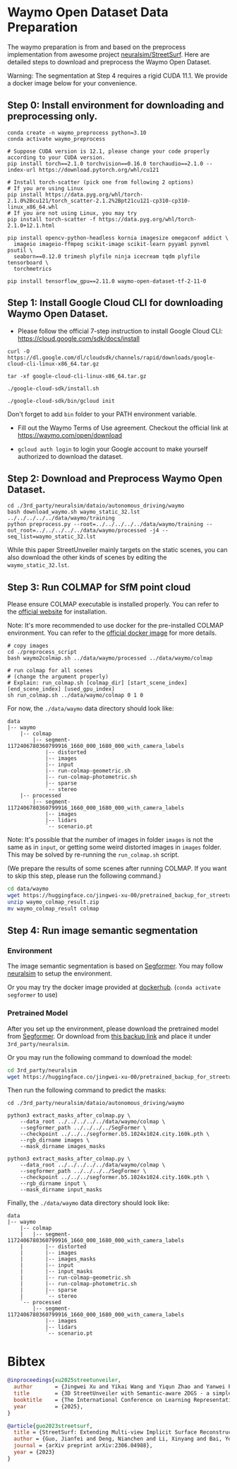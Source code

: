 
# Waymo Open Dataset Data Preparation

The waymo preparation is from and based on the preprocess implementation from awesome project [neuralsim/StreetSurf](https://github.com/PJLab-ADG/neuralsim). Here are detailed steps to download and preprocess the Waymo Open Dataset.

Warning: The segmentation at Step 4 requires a rigid CUDA 11.1. We provide a docker image below for your convenience.

## Step 0: Install environment for downloading and preprocessing only.

```
conda create -n waymo_preprocess python=3.10
conda activate waymo_preprocess

# Suppose CUDA version is 12.1, please change your code properly according to your CUDA version.
pip install torch==2.1.0 torchvision==0.16.0 torchaudio==2.1.0 --index-url https://download.pytorch.org/whl/cu121

# Install torch-scatter (pick one from following 2 options)
# If you are using Linux
pip install https://data.pyg.org/whl/torch-2.1.0%2Bcu121/torch_scatter-2.1.2%2Bpt21cu121-cp310-cp310-linux_x86_64.whl
# If you are not using Linux, you may try
pip install torch-scatter -f https://data.pyg.org/whl/torch-2.1.0+12.1.html

pip install opencv-python-headless kornia imagesize omegaconf addict \
  imageio imageio-ffmpeg scikit-image scikit-learn pyyaml pynvml psutil \
  seaborn==0.12.0 trimesh plyfile ninja icecream tqdm plyfile tensorboard \
  torchmetrics
 
pip install tensorflow_gpu==2.11.0 waymo-open-dataset-tf-2-11-0
```

## Step 1: Install Google Cloud CLI for downloading Waymo Open Dataset.

- Please follow the official 7-step instruction to install Google Cloud CLI: https://cloud.google.com/sdk/docs/install

```
curl -O https://dl.google.com/dl/cloudsdk/channels/rapid/downloads/google-cloud-cli-linux-x86_64.tar.gz

tar -xf google-cloud-cli-linux-x86_64.tar.gz

./google-cloud-sdk/install.sh

./google-cloud-sdk/bin/gcloud init
```

Don't forget to add `bin` folder to your PATH environment variable.

- Fill out the Waymo Terms of Use agreement. Checkout the official link at https://waymo.com/open/download

- `gcloud auth login` to login your Google account to make yourself authorized to download the dataset.

## Step 2: Download and Preprocess Waymo Open Dataset.

```
cd ./3rd_party/neuralsim/dataio/autonomous_driving/waymo
bash download_waymo.sh waymo_static_32.lst ../../../../../data/waymo/training
python preprocess.py --root=../../../../../data/waymo/training --out_root=../../../../../data/waymo/processed -j4 --seq_list=waymo_static_32.lst
```

While this paper StreetUnveiler mainly targets on the static scenes, you can also download the other kinds of scenes by editing the `waymo_static_32.lst`.

## Step 3: Run COLMAP for SfM point cloud

Please ensure COLMAP executable is installed properly. You can refer to the [official website](https://colmap.github.io/install.html) for installation.

Note: It's more recommended to use docker for the pre-installed COLMAP environment. You can refer to the [official docker image](https://hub.docker.com/r/colmap/colmap) for more details.

```
# copy images
cd ./preprocess_script
bash waymo2colmap.sh ../data/waymo/processed ../data/waymo/colmap

# run colmap for all scenes
# (change the argument properly)
# Explain: run_colmap.sh [colmap_dir] [start_scene_index] [end_scene_index] [used_gpu_index]
sh run_colmap.sh ../data/waymo/colmap 0 1 0
```

For now, the `./data/waymo` data directory should look like:

```
data
|-- waymo
    |-- colmap
        |-- segment-1172406780360799916_1660_000_1680_000_with_camera_labels
            |-- distorted
            |-- images
            |-- input
            |-- run-colmap-geometric.sh
            |-- run-colmap-photometric.sh
            |-- sparse
            `-- stereo
    |-- processed
        |-- segment-1172406780360799916_1660_000_1680_000_with_camera_labels
            |-- images
            |-- lidars
            `-- scenario.pt
```

Note: It's possible that the number of images in folder `images` is not the same as in `input`, or getting some weird distorted images in `images` folder. This may be solved by re-running the `run_colmap.sh` script.

(We prepare the results of some scenes after running COLMAP. If you want to skip this step, please run the following command.)

```bash
cd data/waymo
wget https://huggingface.co/jingwei-xu-00/pretrained_backup_for_streetunveiler/resolve/main/waymo_colmap_result.zip
unzip waymo_colmap_result.zip
mv waymo_colmap_result colmap
```

## Step 4: Run image semantic segmentation

### Environment

The image semantic segmentation is based on [Segformer](https://github.com/NVlabs/SegFormer). You may follow [neuralsim](https://github.com/PJLab-ADG/neuralsim/blob/main/dataio/autonomous_driving/waymo/README.md#-setup-a-seperate-conda-env-for-segformer) to setup the environment.

Or you may try the docker image provided at [dockerhub](https://hub.docker.com/repository/docker/davidxujw/segformer/general). (`conda activate segformer` to use)

### Pretrained Model

After you set up the environment, please download the pretrained model from [Segformer](https://github.com/NVlabs/SegFormer?tab=readme-ov-file#evaluation). Or download from [this backup link](https://drive.google.com/drive/folders/1-FLXx-gNkG-F__F5q64hvXC-yfoC4Wpu?usp=sharing) and place it under `3rd_party/neuralsim`.

Or you may run the following command to download the model:

```bash
cd 3rd_party/neuralsim
wget https://huggingface.co/jingwei-xu-00/pretrained_backup_for_streetunveiler/resolve/main/Segformer/segformer.b5.1024x1024.city.160k.pth
```

Then run the following command to predict the masks:

```
cd ./3rd_party/neuralsim/dataio/autonomous_driving/waymo

python3 extract_masks_after_colmap.py \
    --data_root ../../../../../data/waymo/colmap \
    --segformer_path ../../../../SegFormer \
    --checkpoint ../../../segformer.b5.1024x1024.city.160k.pth \
    --rgb_dirname images \
    --mask_dirname images_masks
    
python3 extract_masks_after_colmap.py \
    --data_root ../../../../../data/waymo/colmap \
    --segformer_path ../../../../SegFormer \
    --checkpoint ../../../segformer.b5.1024x1024.city.160k.pth \
    --rgb_dirname input \
    --mask_dirname input_masks

```

Finally, the `./data/waymo` data directory should look like:

```
data
|-- waymo
    |-- colmap
    |   |-- segment-1172406780360799916_1660_000_1680_000_with_camera_labels
    |       |-- distorted
    |       |-- images
    |       |-- images_masks
    |       |-- input
    |       |-- input_masks
    |       |-- run-colmap-geometric.sh
    |       |-- run-colmap-photometric.sh
    |       |-- sparse
    |       `-- stereo
    `-- processed
        |-- segment-1172406780360799916_1660_000_1680_000_with_camera_labels
            |-- images
            |-- lidars
            `-- scenario.pt
```

# Bibtex

```bibtex
@inproceedings{xu2025streetunveiler,
  author       = {Jingwei Xu and Yikai Wang and Yiqun Zhao and Yanwei Fu and Shenghua Gao},
  title        = {3D StreetUnveiler with Semantic-aware 2DGS - a simple baseline},
  booktitle    = {The International Conference on Learning Representations (ICLR)},
  year         = {2025},
}
```

```bibtex
@article{guo2023streetsurf,
  title = {StreetSurf: Extending Multi-view Implicit Surface Reconstruction to Street Views},
  author = {Guo, Jianfei and Deng, Nianchen and Li, Xinyang and Bai, Yeqi and Shi, Botian and Wang, Chiyu and Ding, Chenjing and Wang, Dongliang and Li, Yikang},
  journal = {arXiv preprint arXiv:2306.04988},
  year = {2023}
}
```